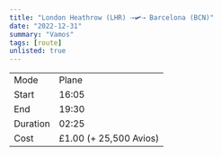 ```yaml
---
title: "London Heathrow (LHR) ⇢🛩️⇢ Barcelona (BCN)"
date: "2022-12-31"
summary: "Vamos"
tags: [route]
unlisted: true
---
```


|  |   |
|---|---|
| Mode | Plane  |
| Start | 16:05  |
| End | 19:30  |
| Duration | 02:25 |
| Cost | £1.00 (+ 25,500 Avios)	|
